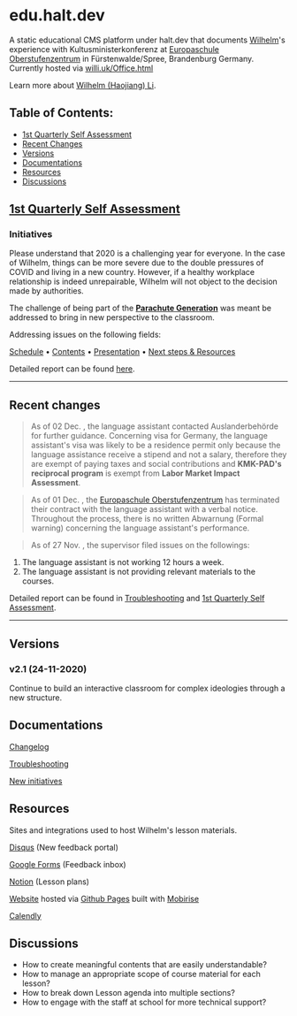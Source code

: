 # edu.halt.dev
A static educational CMS platform under halt.dev that documents [Wilhelm](https://github.com/wilhelmli)'s experience with Kultusministerkonferenz at [Europaschule Oberstufenzentrum](http://www.osz-oder-spree.de/) in Fürstenwalde/Spree, Brandenburg Germany. Currently hosted via [willi.uk/Office.html](https://willi.uk/Office.html)

Learn more about [Wilhelm (Haojiang) Li](https://github.com/wilhelmli).



## Table of Contents:
 - [1st Quarterly Self Assessment](https://github.com/wilhelmli/edu.halt.dev/wiki/1st-Quarterly-Self-Assessment)
 - [Recent Changes](https://edu.halt.dev/#recent-changes)
 - [Versions](https://edu.halt.dev/#versions)
 - [Documentations](https://edu.halt.dev/#documentations)
 - [Resources](https://edu.halt.dev/#resources)
 - [Discussions](https://edu.halt.dev/#discussions)
 


## [1st Quarterly Self Assessment](https://github.com/wilhelmli/edu.halt.dev/wiki/1st-Quarterly-Self-Assessment)

### Initiatives

Please understand that 2020 is a challenging year for everyone. In the case of Wilhelm, things can be more severe due to the double pressures of COVID and living in a new country. However, if a healthy workplace relationship is indeed unrepairable, Wilhelm will not object to the decision made by authorities.

The challenge of being part of the [**Parachute Generation**](https://www.nytimes.com/2017/02/02/magazine/the-parachute-generation.html) was meant be addressed to bring in new perspective to the classroom.

Addressing issues on the following fields:

[Schedule](https://github.com/wilhelmli/edu.halt.dev/wiki/1st:-Schedule-Issues) • [Contents](https://github.com/wilhelmli/edu.halt.dev/wiki/1st:-Contents-Issues) • [Presentation](https://github.com/wilhelmli/edu.halt.dev/wiki/1st:-Presentation-Issues) • [Next steps & Resources](https://github.com/wilhelmli/edu.halt.dev/wiki/1st:-Next-steps-&-Resources)

Detailed report can be found [here](https://github.com/wilhelmli/edu.halt.dev/wiki/1st-Quarterly-Self-Assessment).

***

## Recent changes
> As of 02 Dec. , the language assistant contacted Auslanderbehörde for further guidance. Concerning visa for Germany, the language assistant's visa was likely to be a residence permit only because the language assistance receive a stipend and not a salary, therefore they are exempt of paying taxes and social contributions and **KMK-PAD's reciprocal program** is exempt from **Labor Market Impact Assessment**.

> As of 01 Dec. , the [Europaschule Oberstufenzentrum](http://www.osz-oder-spree.de/) has terminated their contract with the language assistant with a verbal notice. Throughout the process, there is no written Abwarnung (Formal warning) concerning the language assistant's performance.

> As of 27 Nov. , the supervisor filed issues on the followings: 
1. The language assistant is not working 12 hours a week.
2. The language assistant is not providing relevant materials to the courses.

Detailed report can be found in [Troubleshooting](https://github.com/wilhelmli/edu.halt.dev/wiki/Troubleshooting) and [1st Quarterly Self Assessment](https://github.com/wilhelmli/edu.halt.dev/wiki/1st-Quarterly-Self-Assessment).

***

## Versions

### v2.1 (24-11-2020)
Continue to build an interactive classroom for complex ideologies through a new structure.



## Documentations

[Changelog](https://github.com/wilhelmli/edu.halt.dev/wiki/Changelog)

[Troubleshooting](https://github.com/wilhelmli/edu.halt.dev/wiki/Troubleshooting)

[New initiatives](https://github.com/wilhelmli/edu.halt.dev/wiki/New-initiatives)



## Resources
Sites and integrations used to host Wilhelm's lesson materials.

[Disqus](https://disqus.com/home/forum/willi-uk/) (New feedback portal)

[Google Forms](https://docs.google.com/forms/d/14Gqy7uChtrG2UUO54Acoi82vsqABaw2TYkyyoGXWhB8) (Feedback inbox) 

[Notion](https://www.notion.so/wilhelmli/Wilhelm-s-Office-175613570c704f8f93a0d19bba784c3d) (Lesson plans)

[Website](https://willi.uk/Office.html) hosted via [Github Pages](https://github.com/wilhelmli/wilhelmli.github.io/blob/master/Office.html) built with [Mobirise](https://mobirise.com/)

[Calendly](https://calendly.com/wilhelmli/office-hours)



## Discussions
- How to create meaningful contents that are easily understandable?
- How to manage an appropriate scope of course material for each lesson?
- How to break down Lesson agenda into multiple sections?
- How to engage with the staff at school for more technical support?
